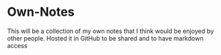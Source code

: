 # Own-Notes
This will be a collection of my own notes that I think would be enjoyed by other people. Hosted it in GitHub to be shared and to have markdown access
